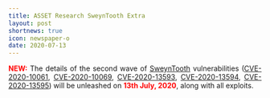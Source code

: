 ```yaml
---
title: ASSET Research SweynTooth Extra
layout: post
shortnews: true
icon: newspaper-o
date: 2020-07-13
---
```

<p style="text-align:justify">
<font color="red"><b>NEW:</b></font>
The details of the second wave of <a href="https://asset-group.github.io/disclosures/sweyntooth/">SweynTooth</a> vulnerabilities 
(<a href="https://cve.mitre.org/cgi-bin/cvename.cgi?name=CVE-2020-10061">CVE-2020-10061</a>, 
<a href="https://cve.mitre.org/cgi-bin/cvename.cgi?name=CVE-2020-10069">CVE-2020-10069</a>, 
<a href="https://cve.mitre.org/cgi-bin/cvename.cgi?name=CVE-2020-13593">CVE-2020-13593</a>, 
<a href="https://cve.mitre.org/cgi-bin/cvename.cgi?name=CVE-2020-13594">CVE-2020-13594</a>, 
<a href="https://cve.mitre.org/cgi-bin/cvename.cgi?name=CVE-2020-13595">CVE-2020-13595</a>) will be unleashed on 
<font color="red"><b>13th July, 2020</b></font>, along with all exploits. 
</p> 

